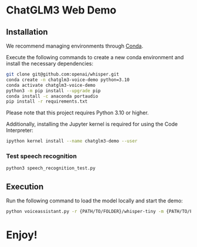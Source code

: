 # ChatGLM3 Web Demo

## Installation

We recommend managing environments through [Conda](https://docs.conda.io/en/latest/).

Execute the following commands to create a new conda environment and install the necessary dependencies:

```bash
git clone git@github.com:openai/whisper.git
conda create -n chatglm3-voice-demo python=3.10
conda activate chatglm3-voice-demo
python3 -m pip install --upgrade pip
conda install -c anaconda portaudio
pip install -r requirements.txt
```

Please note that this project requires Python 3.10 or higher.

Additionally, installing the Jupyter kernel is required for using the Code Interpreter:

```bash
ipython kernel install --name chatglm3-demo --user
```

### Test speech recognition

```bash
python3 speech_recognition_test.py
```

## Execution

Run the following command to load the model locally and start the demo:

```bash
python voiceassistant.py -r {PATH/TO/FOLDER}/whisper-tiny -m {PATH/TO/FOLDER}/chatglm3-6b  -l english
```


# Enjoy!